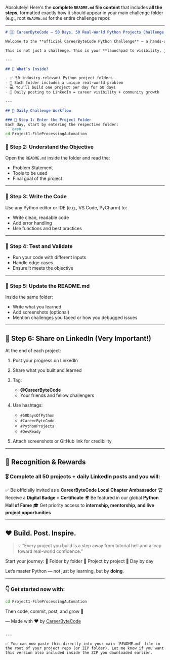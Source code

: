 Absolutely! Here's the **complete `README.md` file content** that includes **all the steps**, formatted exactly how it should appear in your main challenge folder (e.g., root `README.md` for the entire challenge repo):

---

````markdown
# 🐍🔥 CareerByteCode – 50 Days, 50 Real-World Python Projects Challenge

Welcome to the **official CareerByteCode Python Challenge** – a hands-on, project-based journey designed to help you master real-world skills in Python across automation, scripting, APIs, data processing, DevOps, and more.

This is not just a challenge. This is your **launchpad to visibility, job-readiness, and tech leadership**.

---

## 🎯 What’s Inside?

- ✅ 50 industry-relevant Python project folders
- 📁 Each folder includes a unique real-world problem
- 💻 You’ll build one project per day for 50 days
- 📢 Daily posting to LinkedIn = career visibility + community growth

---

## 🚀 Daily Challenge Workflow

### 🔹 Step 1: Enter the Project Folder
Each day, start by entering the respective folder:
```bash
cd Project1-FileProcessingAutomation
````

### 🔹 Step 2: Understand the Objective

Open the `README.md` inside the folder and read the:

* Problem Statement
* Tools to be used
* Final goal of the project

---

### 🔹 Step 3: Write the Code

Use any Python editor or IDE (e.g., VS Code, PyCharm) to:

* Write clean, readable code
* Add error handling
* Use functions and best practices

---

### 🔹 Step 4: Test and Validate

* Run your code with different inputs
* Handle edge cases
* Ensure it meets the objective

---

### 🔹 Step 5: Update the README.md

Inside the same folder:

* Write what you learned
* Add screenshots (optional)
* Mention challenges you faced or how you debugged issues

---

## 📢 Step 6: Share on LinkedIn (Very Important!)

At the end of each project:

1. Post your progress on LinkedIn
2. Share what you built and learned
3. Tag:

   * **@CareerByteCode**
   * Your friends and fellow challengers
4. Use hashtags:

   * `#50DaysOfPython`
   * `#CareerByteCode`
   * `#PythonProjects`
   * `#DevReady`
5. Attach screenshots or GitHub link for credibility

---

## 🏅 Recognition & Rewards

### 🎖️ Complete all 50 projects + daily LinkedIn posts and you will:

✅ Be officially invited as a **CareerByteCode Local Chapter Ambassador**
🏆 Receive a **Digital Badge + Certificate**
🌍 Be featured in our global **Python Hall of Fame**
🎓 Get priority access to **internship, mentorship, and live project opportunities**

---

## ❤️ Build. Post. Inspire.

> 💡 “Every project you build is a step away from tutorial hell and a leap toward real-world confidence.”

Start your journey:
📁 Folder by folder
📜 Project by project
📅 Day by day

Let’s master Python — not just by learning, but by **doing**.

---

### 👇 Get started now with:

```bash
cd Project1-FileProcessingAutomation
```

Then code, commit, post, and grow 🚀

—
Made with ❤️ by [CareerByteCode](https://careerbytecode.com)

```

---

✅ You can now paste this directly into your main `README.md` file in the root of your project repo (or ZIP folder). Let me know if you want this version also included inside the ZIP you downloaded earlier.
```
